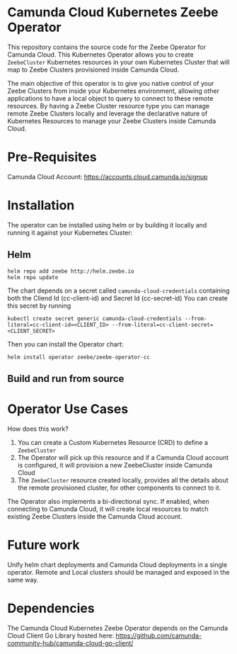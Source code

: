 # Camunda Cloud Kubernetes Zeebe Operator

This repository contains the source code for the Zeebe Operator for Camunda Cloud. 
This Kubernetes Operator allows you to create `ZeebeCluster` Kubernetes resources in your own Kubernetes Cluster that will map to Zeebe Clusters provisioned inside Camunda Cloud. 

The main objective of this operator is to give you native control of your Zeebe Clusters from inside your Kubernetes environment, allowing other applications to have a local object to query to connect to these remote resources. By having a Zeebe Cluster resource type you can manage remote Zeebe Clusters locally and leverage the declarative nature of Kubernetes Resources to manage your Zeebe Clusters inside Camunda Cloud. 

# Pre-Requisites
Camunda Cloud Account: https://accounts.cloud.camunda.io/signup


# Installation

The operator can be installed using helm or by building it locally and running it against your Kubernetes Cluster:

## Helm 

```
helm repo add zeebe http://helm.zeebe.io
helm repo update
```

The chart depends on a secret called `camunda-cloud-credentials` containing both the Cliend Id (cc-client-id) and Secret Id (cc-secret-id)
You can create this secret by running

```
kubectl create secret generic camunda-cloud-credentials --from-literal=cc-client-id=<CLIENT_ID> --from-literal=cc-client-secret=<CLIENT_SECRET>
```

Then you can install the Operator chart:

```
helm install operator zeebe/zeebe-operator-cc
```


## Build and run from source


# Operator Use Cases

How does this work? 

1) You can create a Custom Kubernetes Resource (CRD) to define a `ZeebeCluster`
2) The Operator will pick up this resource and if a Camunda Cloud account is configured, it will provision a new ZeebeCluster inside Camunda Cloud
3) The `ZeebeCluster` resource created locally, provides all the details about the remote provisioned cluster, for other components to connect to it. 


The Operator also implements a bi-directional sync. If enabled, when connecting to Camunda Cloud, it will create local resources to match existing Zeebe Clusters inside the Camunda Cloud account. 

# Future work

Unify helm chart deployments and Camunda Cloud deployments in a single operator. Remote and Local clusters should be managed and exposed in the same way. 

# Dependencies

The Camunda Cloud Kubernetes Zeebe Operator depends on the Camunda Cloud Client Go Library hosted here: https://github.com/camunda-community-hub/camunda-cloud-go-client/


